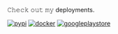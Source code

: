 𝙲𝚑𝚎𝚌𝚔 𝚘𝚞𝚝 𝚖𝚢 deployments.

[![pypi](https://img.shields.io/badge/pypi-3775A9?style=for-the-badge&logo=pypi&logoColor=white)](https://pypi.org/user/arthuRHD/)
[![docker](https://img.shields.io/badge/Docker-2CA5E0?style=for-the-badge&logo=docker&logoColor=white)](https://hub.docker.com/u/arichard76)
[![googleplaystore](https://img.shields.io/badge/Google_Play_Store-00AC47?style=for-the-badge&logo=googleplay&logoColor=white)](https://play.google.com/store/apps/developer?id=arthuRHD)
